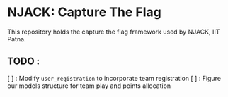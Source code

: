 # NJACK: Capture The Flag 

This repository holds the capture the flag framework used by NJACK, IIT Patna.

## TODO :
[ ] : Modify `user_registration` to incorporate team registration
[ ] : Figure our models structure for team play and points allocation
 